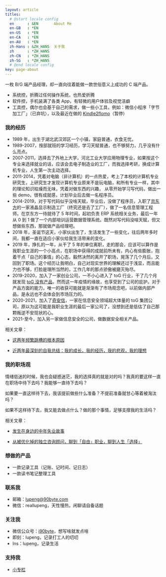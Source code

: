 ```yaml
---
layout: article
titles:
  # @start locale config
  en      : &EN       About Me
  en-GB   : *EN
  en-US   : *EN
  en-CA   : *EN
  en-AU   : *EN
  zh-Hans : &ZH_HANS  关于我
  zh      : *ZH_HANS  
  zh-CN   : *ZH_HANS
  zh-SG   : *ZH_HANS
  # @end locale config
key: page-about
---
```


一枚 B/G 端产品经理，却一直向往着能做一款世俗意义上成功的 C 端产品。

- 系统控，折腾过任何操作系统，也热爱折腾
- 软件控，手机装满了各类 App，有轻微的用户体验及视觉洁癖
- 工具控，偶尔也会基于自己的需求，做一些小工具，例如：微信小程序「字节加工厂」（已弃坑），以及最近在做的 [Kindle2flomo](http://kindle2flomo.90byte.com/index.html)（暂停）

### 我的经历

- 1989 年，出生于湖北武汉郊区一个小镇，家庭普通，衣食无忧。
- 1989-2007，按部就班的学习经历，学习天赋普通，也不够努力，几乎没有什么亮点。
- 2007-2011，选择去了外地上大学，河北工业大学应用物理专业，如果按这个专业来选择就业的话，应该会去电子制造业的工厂，而我选择考研，换成计算机专业，人生第一次主动选择。
- 2011-2014，凭着对电脑（非计算机）的一点热爱，考上了本校的计算机专业研究生，上研究生才发现计算机专业原来不是玩电脑，和所有专业一样，其中的理论知识枯燥而无味，凭着对做东西的兴趣， 从零开始学习写代码，做出一些 demo，很有成就感，计划毕业后去做一名程序员。
- 2014-2019，对于写代码似乎没啥天赋，毕业后，没做了程序员，入职了[京东方](https://boe.com/)的一家液晶显示制造工厂（终究还是去了工厂），做了一名信息管理工程师。在京东方一待就待了 5 年时间，起初负责 ERP 系统相关业务，最后一年从 0 到 1 做了一个内部培训运营数据管理系统。既然对写代码没啥天赋，但又想做些东西，那就做产品经理吧。
- 2018 年，圣诞节这天，小家伙出生了，生活发生了一些变化，往后两年多时间，我都一直在适应小家伙给我生活带来的变化。
- 2019 年，挣扎的一年，从干了 5 年的单位离职，走的那会，应该可以算作是我职业生涯的一个小高点，在职场中获得的成就前所未有，内心有些膨胀，抱着干点「自己的事情」的心态，毅然决然的离开了职场，晃荡了几个月后，又回到了职场。这个经历让我明白，自己对现实世界的理解还过于浅显，而且能力也不够，打脸是理所当然的，工作几年的那点骄傲被磨灭殆尽。
- 2019-2020，加入了一家创业公司，一不小心进入了 toG 行业，干了几个月就发现 [toG 没有产品](https://mp.weixin.qq.com/mp/appmsgalbum?__biz=MjM5MDQ4NjUwMg==&action=getalbum&album_id=1583605393820286976&scene=173&from_msgid=2649198594&from_itemidx=1&count=3&nolastread=1#wechat_redirect)，然而这一年疫情的缘故，也享受到了公司的庇护。对于产品方面的能力，唯一的收获可能就是渐渐有了市场观念吧，以前做内部产品，是永远也不会体会到市场压力的。
- 2020-2021，加入了[奇安信](https://www.qianxin.com/)，一家在信息安全领域超大体量的 toG 集团公司，原以为这可能是我职业生涯的最后一家公司了，没想到还是低估了自己那颗叛逆不安现状的心。
- 2021-至今，加入另一家做信息安全的公司，做数据安全相关产品。



相关文章：

- [这两年频繁跳槽的根本原因](https://mp.weixin.qq.com/s/Sdd4uw6vHtNzgxzHB4L2rg)

- [近两年最深刻的自我总结：我的成长，我的经历，我的悲观，我的理想](https://mp.weixin.qq.com/s?__biz=MjM5MDQ4NjUwMg==&mid=2649198349&idx=1&sn=447de65c26524e56b5213bfd73b6778f&chksm=be5735848920bc923fdd2abe40fba831c992082061d9f238b280d4d65c849148fdccb07fc14b&token=1584174037&lang=zh_CN#rd)

### 我的职场观

情绪低迷的时候，我也会疑惑迷茫，我的选择真的就是对的吗？我真的要这样一直在职场中待下去吗？我能够一直待下去吗？

如果要一直这样待下去，我该提前做些什么准备？不提前准备就甘心等着被淘汰吗？

如果不这样待下去，我又能去做点什么？做的那个事情，足够支撑我的生活吗？



相关文章：

- [发生在身边的中年失业故事](https://mp.weixin.qq.com/s?__biz=MjM5MDQ4NjUwMg==&mid=2649198630&idx=1&sn=3f32ac50b21b00d37e2af82fd8fb657c&chksm=be572aaf8920a3b9b133c3c07b4edc909db6fa97c952296969084f0f5edecfa9957b6923ea30&scene=178&cur_album_id=1583605393820286976#rd)

- [从被优化掉的独立咨询顾问，聊到「自由」职业，聊到人生「选择」](https://mp.weixin.qq.com/s?__biz=MjM5MDQ4NjUwMg==&mid=2649198639&idx=1&sn=9dfd27a974abc241625ffddbd90ea582&chksm=be572aa68920a3b02ca960a4c53482563d2e5ed6276672cee56ff75cff2ac8f4e95c070d21ac&scene=178&cur_album_id=1583605393820286976#rd)

### 想做的产品

- 一款记录工具（记账、记时间、记日志）
- 一款读书笔记整理工具

### 联系我

- 邮箱：lupeng@90byte.com
- 微信：reallupeng，天性慢热，闲聊请自备话题

### 关注我

- 微信公众号：[i90byte](http://mp.weixin.qq.com/s?__biz=MjM5MDQ4NjUwMg==&mid=2649198549&idx=1&sn=632d4d005ec3efa9b7400bbca5a2a60c&chksm=be57355c8920bc4af1487ee4c648e97ed191838927215b4f7aa833654c1644e82441406563ec#rd)，想写啥就发点啥
- 即刻：lupeng，记录打工人的叨叨
- Ins：lupeng，记录生活

### 支持我

- [小专栏](https://xiaozhuanlan.com/lupeng?rel=lupeng)